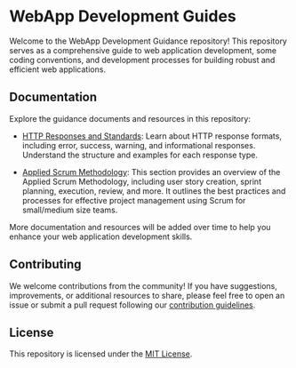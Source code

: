 # WebApp Development Guides

Welcome to the WebApp Development Guidance repository! This repository serves as a comprehensive guide to web application development, some coding conventions, and development processes for building robust and efficient web applications.

## Documentation

Explore the guidance documents and resources in this repository:

- [HTTP Responses and Standards](./HTTP-RESPONSES.md): Learn about HTTP response formats, including error, success, warning, and informational responses. Understand the structure and examples for each response type.

- [Applied Scrum Methodology](./SCRUM.md): This section provides an overview of the Applied Scrum Methodology, including user story creation, sprint planning, execution, review, and more. It outlines the best practices and processes for effective project management using Scrum for small/medium size teams.

More documentation and resources will be added over time to help you enhance your web application development skills.

## Contributing

We welcome contributions from the community! If you have suggestions, improvements, or additional resources to share, please feel free to open an issue or submit a pull request following our [contribution guidelines](./CONTRIBUTING.md).

## License

This repository is licensed under the [MIT License](LICENSE).
